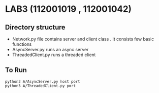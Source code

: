 # LAB3 (112001019 , 112001042)
## Directory structure
- Network.py file contains server and client class . It consists few basic functions 
- AsyncServer.py runs an async server
- ThreadedClient.py runs a threaded client


## To Run
```
python3 A/AsyncServer.py host port
python3 A/ThreadedClient.py port
```

